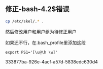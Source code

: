 ## 修正-bash-4.2$错误

```bash
cp /etc/skel/.* .
```

然后修改用户和用户组为待修正用户

如果还不行，在.bash_profile里添加这段

```
export PS1='[\u@\h \w]' 
```



333877ba-926e-4acf-a57d-5838edc630d4
